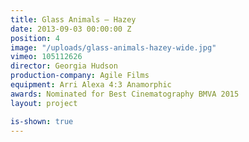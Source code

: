 ```yaml
---
title: Glass Animals — Hazey
date: 2013-09-03 00:00:00 Z
position: 4
image: "/uploads/glass-animals-hazey-wide.jpg"
vimeo: 105112626
director: Georgia Hudson
production-company: Agile Films
equipment: Arri Alexa 4:3 Anamorphic
awards: Nominated for Best Cinematography BMVA 2015
layout: project

is-shown: true
---
```


